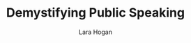 ---
title: "Demystifying Public Speaking"
author: "Lara   Hogan"
isbn: "1937557529"
isbn13: "9781937557522"
rating: "0"
publisher: "A Book Apart"
pages: "83"
publishYear: "2016"
read: ""
goodreads_id: "32784222"
---